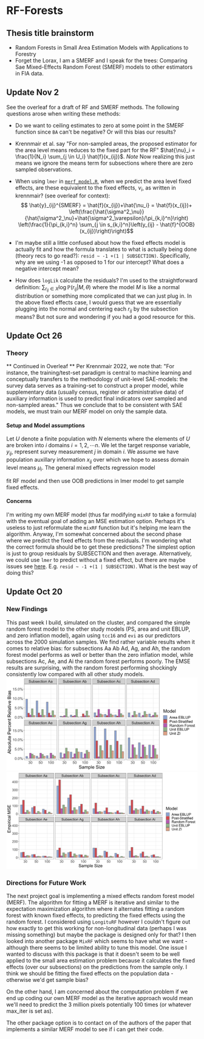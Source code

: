 # RF-Forests

## Thesis title brainstorm
 * Random Forests in Small Area Estimation Models with Applications to Forestry
 * Forget the Lorax, I am a SMERF and I speak for the trees: Comparing Sae Mixed-Effects Random Forest (SMERF) models to other estimators in FIA data. 


## Update Nov 2
See the overleaf for a draft of RF and SMERF methods. The following questions arose when writing these methods:
* Do we want to ceiling estimates to zero at some point in the SMERF function since `BA` can't be negative? Or will this bias our results?
* Krennmair et al. say "For non-sampled areas, the proposed estimator for the area level means reduces to the fixed part for the RF" $\hat{\nu}_i = \frac{1}{N_i} \sum_{j \in U_i} \hat{f}(x_{ij})$. *Note* Now realizing this just means we ignore the means term for subsections where there are zero sampled observations. 
* When using `lmer` in [`merf_model.R`](/models/merf/merf_model.R), when we predict the area level fixed effects, are these equivalent to the fixed effects, $\nu_i$, as written in krennmair? (see overleaf for context):
$$     \hat{y}_{ij}^{SMERF} = \hat{f}(x_{ij})+\hat{\nu_i} = \hat{f}(x_{ij})+
    \left(\frac{\hat{\sigma^2_\nu}}{\hat{\sigma^2_\nu}+\hat{\sigma^2_\varepsilon}/\pi_{k,i}^n}\right)
    \left(\frac{1}{\pi_{k,i}^n} \sum_{j \in s_{k,i}^n}\left(y_{ij} - \hat{f}^{OOB}(x_{ij})\right)\right)$$

* I'm maybe still a little confused about how the fixed effects model is actually fit and how the formula translates to what is actually being done (theory recs to go read?): `resid ~ -1 +(1 | SUBSECTION)`. Specifically, why are we using -1 as opposed to 1 for our intercept? What does a negative intercept mean? 
* How does `logLik` calculate the residuals? I'm used to the straightforward definition: $\sum_{r_{ij} \in X} \log \mathbb{P}(r_{ij}|M, \theta)$ where the model $M$ is like a normal distribution or something more complicated that we can just plug in. In the above fixed effects case, I would guess that we are essentially plugging into the normal and centering each $r_{ij}$ by the subsection means? But not sure and wondering if you had a good resource for this.

## Update Oct 26
### Theory
 ** Continued in Overleaf **
Per Krennmair 2022, we note that: "For instance, the training/test-set paradigm is
central to machine learning and conceptually transfers to the methodology of unit-level SAE-models: the survey data serves as a training-set to construct a proper model, while supplementary data (usually census, register or administrative data) of auxiliary information is used to predict final indicators over sampled and non-sampled areas." Thus we conclude that to be consistent with SAE models, we must train our MERF model on only the sample data. 
#### Setup and Model assumptions
Let $U$ denote a finite population with $N$ elements where the elements of $U$ are broken into $i$ domains $i=1,2, \dotsb n$. We let the target response variable, $y_{ij}$, represent survey measurement $j$ in domain $i$. We assume we have population auxillary information $x_{ij}$ over which we hope to assess domain level means $\mu_{i}$. The general mixed effects regression model 

fit RF model and then use OOB predictions in lmer model to get sample fixed effects.


#### Concerns
I'm writing my own MERF model (thus far modifying `mixRF` to take a formula) with the eventual goal of adding an MSE estimation option. Perhaps it's useless to just reformulate the `mixRF` function but it's helping me learn the algorithm. Anyway, I'm somewhat concerned about the second phase where we predict the fixed effects from the residuals. I'm wondering what the correct formula should be to get these predictions? The simplest option is just to group residuals by SUBSECTION and then average. Alternatively, we could use `lmer` to predict without a fixed effect, but there are maybe issues see [here](https://stats.stackexchange.com/questions/19134/is-it-possible-to-specify-a-lmer-model-without-any-fixed-effects). E.g. `resid ~ -1 +(1 | SUBSECTION)`. What is the best way of doing this?

## Update Oct 20
### New Findings
This past week I build, simulated on the cluster, and compared the simple random forest model to the other study models (PS, area and unit EBLUP, and zero inflation model), again using `tcc16` and `evi` as our predictors across the 2000 simulation samples. We find rather variable results when it comes to relative bias: for subsections Aa Ab Ad, Ag, and Ah, the random forest model performs as well or better than the zero inflation model, while subsections Ac, Ae, and Ai the random forest performs poorly. The EMSE results are surprising, with the random forest performing shockingly consistently low compared with all other study models. 
![bias plot](models/explore/plots/bias_plot_w_rf.png) ![emse plot](models/explore/plots/emse_results_rf.png)

### Directions for Future Work
The next project goal is implementing a mixed effects random forest model (MERF). The algorithm for fitting a MERF is iterative and similar to the expectation maximization algorithm where it alternates fitting a random forest with known fixed effects, to predicting the fixed effects using the random forest. I considered using `LongituRF` however I couldn't figure out how exactly to get this working for non-longitudinal data (perhaps I was missing something) but maybe the package is designed only for that? I then looked into another package `MixRF` which seems to have what we want - although there seems to be limited ability to tune this model. One issue I wanted to discuss with this package is that it doesn't seem to be well applied to the small area estimation problem because it calculates the fixed effects (over our subsections) on the predictions from the sample only. I think we should be fitting the fixed effects on the population data - otherwise we'd get sample bias? 

On the other hand, I am concerned about the computation problem if we end up coding our own MERF model as the iterative approach would mean we'll need to predict the 3 million pixels potentially 100 times (or whatever max_iter is set as). 

The other package option is to contact on of the authors of the paper that implements a similar MERF model to see if i can get their code. 